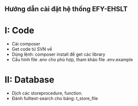 ## Hướng dẫn cài đặt hệ thống EFY-EHSLT

# I: Code
- Cài composer
- Get code từ SVN về
- Dùng lệnh: composer install để get các library
- Cấu hình file .env cho phù hợp, tham khảo file .env.example

# II: Database
- Dịch các storeprocedure, function.
- Đánh fulltext-search cho bảng: t_store_file
